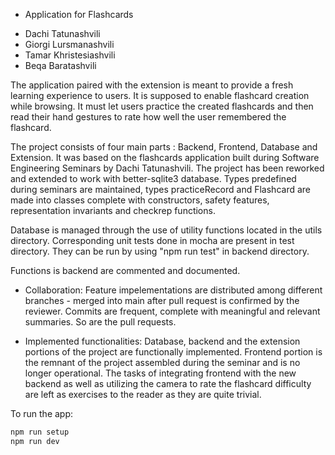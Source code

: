 - Application for Flashcards

* Dachi Tatunashvili
* Giorgi Lursmanashvili
* Tamar Khristesiashvili
* Beqa Baratashvili

The application paired with the extension is meant to provide a fresh learning experience to users.
It is supposed to enable flashcard creation while browsing. It must let users practice the created flashcards and then read their hand gestures to rate how well the user remembered the flashcard.

The project consists of four main parts : Backend, Frontend, Database and Extension. It was based on the flashcards application built during Software Engineering Seminars by Dachi Tatunashvili.
The project has been reworked and extended to work with better-sqlite3 database. Types predefined during seminars are maintained, types practiceRecord and Flashcard are made into classes complete with constructors, safety features, representation invariants and checkrep functions.

Database is managed through the use of utility functions located in the utils directory. Corresponding unit tests done in mocha are present in test directory. They can be run by using "npm run test" in backend directory.

Functions is backend are commented and documented.

- Collaboration:
  Feature impelementations are distributed among different branches - merged into main after pull request is confirmed by the reviewer. Commits are frequent, complete with meaningful and relevant summaries. So are the pull requests.

- Implemented functionalities:
  Database, backend and the extension portions of the project are functionally implemented. Frontend portion is the remnant of the project assembled during the seminar and is no longer operational. The tasks of integrating frontend with the new backend as well as utilizing the camera to rate the flashcard difficulty are left as exercises to the reader as they are quite trivial.

To run the app:

```bash
npm run setup
npm run dev
```
